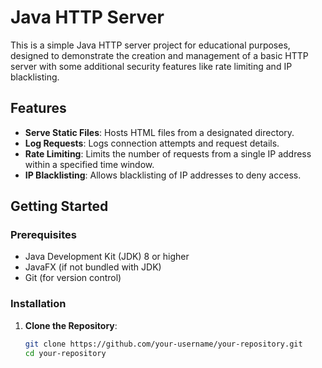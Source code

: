 # Java HTTP Server

This is a simple Java HTTP server project for educational purposes, designed to demonstrate the creation and management of a basic HTTP server with some additional security features like rate limiting and IP blacklisting.

## Features

- **Serve Static Files**: Hosts HTML files from a designated directory.
- **Log Requests**: Logs connection attempts and request details.
- **Rate Limiting**: Limits the number of requests from a single IP address within a specified time window.
- **IP Blacklisting**: Allows blacklisting of IP addresses to deny access.

## Getting Started

### Prerequisites

- Java Development Kit (JDK) 8 or higher
- JavaFX (if not bundled with JDK)
- Git (for version control)

### Installation

1. **Clone the Repository**:
   ```sh
   git clone https://github.com/your-username/your-repository.git
   cd your-repository
